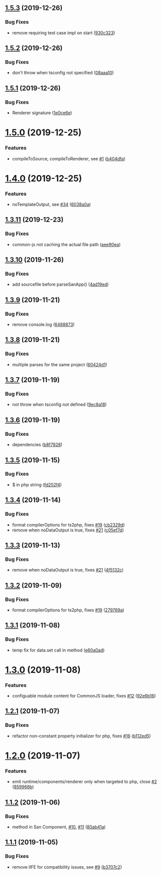 ## [1.5.3](https://github.com/searchfe/san-ssr/compare/v1.5.2...v1.5.3) (2019-12-26)


### Bug Fixes

* remove requiring test case impl on start ([930c323](https://github.com/searchfe/san-ssr/commit/930c323bf8affa6d8b1420d861d0b4d89bc839e6))

## [1.5.2](https://github.com/searchfe/san-ssr/compare/v1.5.1...v1.5.2) (2019-12-26)


### Bug Fixes

* don't throw when tsconfig not specified ([08aaa10](https://github.com/searchfe/san-ssr/commit/08aaa10dc315f396553f6c708c0c4389c72480ff))

## [1.5.1](https://github.com/searchfe/san-ssr/compare/v1.5.0...v1.5.1) (2019-12-26)


### Bug Fixes

* Renderer signature ([1e0ce6e](https://github.com/searchfe/san-ssr/commit/1e0ce6ef9573a3d60f8e5489c5915922bb6a311d))

# [1.5.0](https://github.com/searchfe/san-ssr/compare/v1.4.0...v1.5.0) (2019-12-25)


### Features

* compileToSource, compileToRenderer, see [#1](https://github.com/searchfe/san-ssr/issues/1) ([b404dfa](https://github.com/searchfe/san-ssr/commit/b404dfa6937228011f65dd175ee5bca8fae3351f))

# [1.4.0](https://github.com/searchfe/san-ssr/compare/v1.3.11...v1.4.0) (2019-12-25)


### Features

* noTemplateOutput, see [#34](https://github.com/searchfe/san-ssr/issues/34) ([6038a0a](https://github.com/searchfe/san-ssr/commit/6038a0a1bce60f1370092393dddba3e3a7b70fac))

## [1.3.11](https://github.com/searchfe/san-ssr/compare/v1.3.10...v1.3.11) (2019-12-23)


### Bug Fixes

* common-js not caching the actual file path ([aee90ea](https://github.com/searchfe/san-ssr/commit/aee90ea43a7c01ad2aef23a0e5ae0344e9b3f276))

## [1.3.10](https://github.com/searchfe/san-ssr/compare/v1.3.9...v1.3.10) (2019-11-26)


### Bug Fixes

* add sourcefile before parseSanApp() ([4ad19ed](https://github.com/searchfe/san-ssr/commit/4ad19ed8e1d3eb2d4b7ec427dd398f00b6ce4baf))

## [1.3.9](https://github.com/searchfe/san-ssr/compare/v1.3.8...v1.3.9) (2019-11-21)


### Bug Fixes

* remove console.log ([6488873](https://github.com/searchfe/san-ssr/commit/64888731d59577c6087bbe333364d2776447709f))

## [1.3.8](https://github.com/searchfe/san-ssr/compare/v1.3.7...v1.3.8) (2019-11-21)


### Bug Fixes

* multiple parses for the same project ([60424d1](https://github.com/searchfe/san-ssr/commit/60424d113f18d0e2ad1b99aef735bd9d3aff3bb4))

## [1.3.7](https://github.com/searchfe/san-ssr/compare/v1.3.6...v1.3.7) (2019-11-19)


### Bug Fixes

* not throw when tsconfig not defined ([9ec8a18](https://github.com/searchfe/san-ssr/commit/9ec8a18cf84158da6757f1e47a32eb0a2989d6b0))

## [1.3.6](https://github.com/searchfe/san-ssr/compare/v1.3.5...v1.3.6) (2019-11-19)


### Bug Fixes

* dependencies ([b8f7828](https://github.com/searchfe/san-ssr/commit/b8f78289fb114c43d4f6941da359d9703eb47a3c))

## [1.3.5](https://github.com/searchfe/san-ssr/compare/v1.3.4...v1.3.5) (2019-11-15)


### Bug Fixes

* $ in php string ([fd252f4](https://github.com/searchfe/san-ssr/commit/fd252f48152328b69fd4435049f4f6868d01f0e6))

## [1.3.4](https://github.com/searchfe/san-ssr/compare/v1.3.3...v1.3.4) (2019-11-14)


### Bug Fixes

* format compilerOptions for ts2php, fixes [#19](https://github.com/searchfe/san-ssr/issues/19) ([cb2329d](https://github.com/searchfe/san-ssr/commit/cb2329da1c0dc091f57cbef53300a55bc851c34e))
* remove <!--s-text--><!--/s-text--> when noDataOutput is true, fixes [#21](https://github.com/searchfe/san-ssr/issues/21) ([c05ef7d](https://github.com/searchfe/san-ssr/commit/c05ef7db664a62781c74228e7f0bf4c0117b69ea))

## [1.3.3](https://github.com/searchfe/san-ssr/compare/v1.3.2...v1.3.3) (2019-11-13)


### Bug Fixes

* remove <!--s-text--><!--/s-text--> when noDataOutput is true, fixes [#21](https://github.com/searchfe/san-ssr/issues/21) ([4f5132c](https://github.com/searchfe/san-ssr/commit/4f5132c2c90e9caa927ca74e68741050f94d46fb))

## [1.3.2](https://github.com/searchfe/san-ssr/compare/v1.3.1...v1.3.2) (2019-11-09)


### Bug Fixes

* format compilerOptions for ts2php, fixes [#19](https://github.com/searchfe/san-ssr/issues/19) ([279769a](https://github.com/searchfe/san-ssr/commit/279769a82c440f2b957f89a23bdb7ffc70fa9bb4))

## [1.3.1](https://github.com/searchfe/san-ssr/compare/v1.3.0...v1.3.1) (2019-11-08)


### Bug Fixes

* temp fix for data.set call in method ([e60a0ad](https://github.com/searchfe/san-ssr/commit/e60a0adee020997e40f788ee5cd83186c9a2ef17))

# [1.3.0](https://github.com/searchfe/san-ssr/compare/v1.2.1...v1.3.0) (2019-11-08)


### Features

* configuable module content for CommonJS loader, fixes [#12](https://github.com/searchfe/san-ssr/issues/12) ([92e6b16](https://github.com/searchfe/san-ssr/commit/92e6b1696d8742b252b4f84bdc02d6e556e0f09f))

## [1.2.1](https://github.com/searchfe/san-ssr/compare/v1.2.0...v1.2.1) (2019-11-07)


### Bug Fixes

* refactor non-constant property initializer for php, fixes [#16](https://github.com/searchfe/san-ssr/issues/16) ([b112ed5](https://github.com/searchfe/san-ssr/commit/b112ed53929400e252aae088ce8a696833e0cd01))

# [1.2.0](https://github.com/searchfe/san-ssr/compare/v1.1.2...v1.2.0) (2019-11-07)


### Features

* emit runtime/components/renderer only when targeted to php, close [#2](https://github.com/searchfe/san-ssr/issues/2) ([859966b](https://github.com/searchfe/san-ssr/commit/859966b84de63bedfa3a85fcf3f6632557071327))

## [1.1.2](https://github.com/searchfe/san-ssr/compare/v1.1.1...v1.1.2) (2019-11-06)


### Bug Fixes

* method in San Component, [#10](https://github.com/searchfe/san-ssr/issues/10), [#11](https://github.com/searchfe/san-ssr/issues/11) ([80ab41a](https://github.com/searchfe/san-ssr/commit/80ab41a820321cb207f876064f3da8b4a5c52ecb))

## [1.1.1](https://github.com/searchfe/san-ssr/compare/v1.1.0...v1.1.1) (2019-11-05)


### Bug Fixes

* remove IIFE for compatibility issues, see [#9](https://github.com/searchfe/san-ssr/issues/9) ([b3707c2](https://github.com/searchfe/san-ssr/commit/b3707c2e2b6baf74e271cd55457d5544005dccc0))
